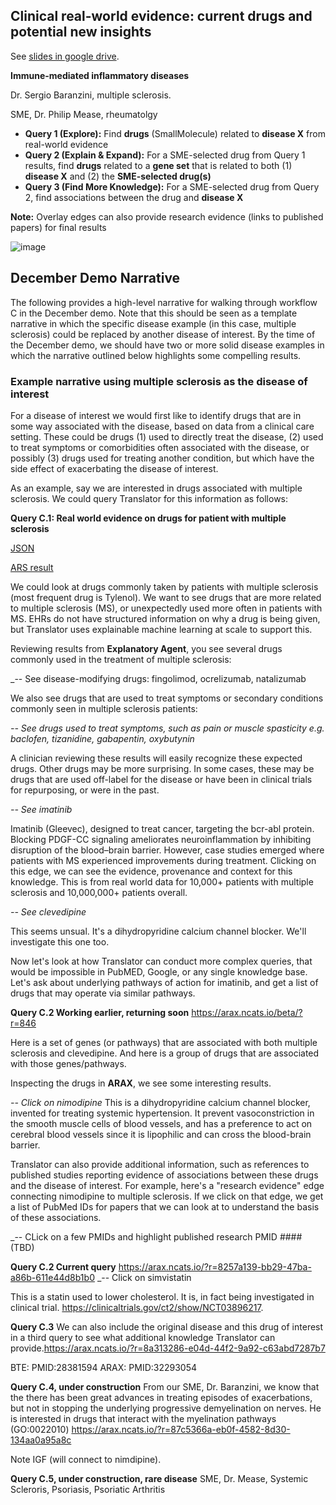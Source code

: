 ## Clinical real-world evidence: current drugs and potential new insights
See [slides in google drive](https://drive.google.com/drive/folders/1gQC9RhE6jxPWRHm7fMf4MPW3ewq-LH0i).

**Immune-mediated inflammatory diseases**

Dr. Sergio Baranzini, multiple sclerosis.

SME, Dr. Philip Mease, rheumatolgy

- **Query 1 (Explore):** Find **drugs** (SmallMolecule) related to **disease X** from real-world evidence
- **Query 2 (Explain & Expand):** For a SME-selected drug from Query 1 results, find **drugs** related to a **gene set** that is related to both (1) **disease X** and (2) the **SME-selected drug(s)**
- **Query 3 (Find More Knowledge):** For a SME-selected drug from Query 2, find associations between the drug and **disease X**

**Note:** Overlay edges can also provide research evidence (links to published papers) for final results

![image](https://user-images.githubusercontent.com/18222763/130814236-7721958b-6896-4b4c-92a9-517169b0202c.png)

## December Demo Narrative

The following provides a high-level narrative for walking through workflow C in the December demo. Note that this should be seen as a template narrative in which the specific disease example (in this case, multiple sclerosis) could be replaced by another disease of interest. By the time of the December demo, we should have two or more solid disease examples in which the narrative outlined below highlights some compelling results.

### Example narrative using multiple sclerosis as the disease of interest

For a disease of interest we would first like to identify drugs that are in some way associated with the disease, based on data from a clinical care setting. These could be drugs (1) used to directly treat the disease, (2) used to treat symptoms or comorbidities often associated with the disease, or possibly (3) drugs used for treating another condition, but which have the side effect of exacerbating the disease of interest.

As an example, say we are interested in drugs associated with multiple sclerosis. We could query Translator for this information as follows:

**Query C.1: Real world evidence on drugs for patient with multiple sclerosis**

[JSON](https://github.com/NCATSTranslator/minihackathons/blob/main/2021-12_demo/workflowC/C.1a_SmallMolecule_real_world_evidence_MultSclerosis.json)

[ARS result](https://arax.ncats.io/?r=f87a7926-50ab-4c5d-b021-9acdece57c47)

We could look at drugs commonly taken by patients with multiple sclerosis (most frequent drug is Tylenol). We want to see drugs that are more related to multiple sclerosis (MS), or unexpectedly used more often in patients with MS. EHRs do not have structured information on why a drug is being given, but Translator uses explainable machine learning at scale to support this.

Reviewing results from **Explanatory Agent**, you see several drugs commonly used in the treatment of multiple sclerosis:
   
 _-- See  disease-modifying drugs: fingolimod, ocrelizumab, natalizumab

We also see drugs that are used to treat symptoms or secondary conditions commonly seen in multiple sclerosis patients:

_-- See drugs used to treat symptoms, such as pain or muscle spasticity e.g. baclofen, tizanidine, gabapentin, oxybutynin_
    
A clinician reviewing these results will easily recognize these expected drugs. Other drugs may be more surprising. In some cases, these may be drugs that are used off-label for the disease or have been in clinical trials for repurposing, or were in the past.
 
_-- See imatinib_

Imatinib (Gleevec), designed to treat cancer, targeting the bcr-abl protein. Blocking PDGF-CC signaling ameliorates neuroinflammation by inhibiting disruption of the blood–brain barrier. However, case studies emerged where patients with MS experienced improvements during treatment. Clicking on this edge, we can see the evidence, provenance and context for this knowledge. This is from real world data for 10,000+ patients with multiple sclerosis and 10,000,000+ patients overall.

_-- See clevedipine_

This seems unsual. It's a dihydropyridine calcium channel blocker. We'll investigate this one too.

Now let's look at how Translator can conduct more complex queries, that would be impossible in PubMED, Google, or any single knowledge base. Let's ask about underlying pathways of action for imatinib, and get a list of drugs that may operate via similar pathways.

**Query C.2 Working earlier, returning soon**
 https://arax.ncats.io/beta/?r=846

Here is a set of genes (or pathways) that are associated with both multiple sclerosis and clevedipine. And here is a group of drugs that are associated with those genes/pathways.

Inspecting the drugs in **ARAX**, we see some interesting results.

_-- Click on nimodipine_
This is a dihydropyridine calcium channel blocker, invented for treating systemic hypertension. It prevent vasoconstriction in the smooth muscle cells of blood vessels, and has a preference to act on cerebral blood vessels since it is lipophilic and can cross the blood-brain barrier.

Translator can also provide additional information, such as references to published studies reporting evidence of associations between these drugs and the disease of interest. For example, here's a "research evidence" edge connecting nimodipine to multiple sclerosis. If we click on that edge, we get a list of PubMed IDs for papers that we can look at to understand the basis of these associations.

_-- CLick on a few PMIDs and highlight published research PMID #### (TBD)

**Query C.2 Current query**
https://arax.ncats.io/?r=8257a139-bb29-47ba-a86b-611e44d8b1b0
_-- Click on simvistatin

This is a statin used to lower cholesterol. It is, in fact being investigated in clinical trial. https://clinicaltrials.gov/ct2/show/NCT03896217.

**Query C.3**
We can also include the original disease and this drug of interest in a third query to see what additional knowledge Translator can provide.https://arax.ncats.io/?r=8a313286-e04d-44f2-9a92-c63abd7287b7

BTE: PMID:28381594
ARAX: PMID:32293054

**Query C.4, under construction**
From our SME, Dr.  Baranzini, we know that the there has been great advances in treating episodes of exacerbations, but not in stopping the underlying progressive demyelination on nerves. He is interested in drugs that interact with the myelination pathways (GO:0022010)
https://arax.ncats.io/?r=87c5366a-eb0f-4582-8d30-134aa0a95a8c

Note IGF (will connect to nimdipine).

**Query C.5, under construction, rare disease**
SME, Dr. Mease, Systemic Scleroris, Psoriasis, Psoriatic Arthritis
